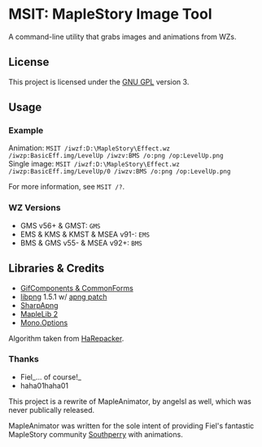 # MSIT: MapleStory Image Tool

A command-line utility that grabs images and animations from WZs.

## License

This project is licensed under the [GNU GPL](http://www.gnu.org/licenses/gpl.html) version 3.

## Usage

### Example

Animation: `MSIT /iwzf:D:\MapleStory\Effect.wz /iwzp:BasicEff.img/LevelUp /iwzv:BMS /o:png /op:LevelUp.png`  
Single image: `MSIT /iwzf:D:\MapleStory\Effect.wz /iwzp:BasicEff.img/LevelUp/0 /iwzv:BMS /o:png /op:LevelUp.png`

For more information, see `MSIT /?`.

### WZ Versions

* GMS v56+ & GMST: `GMS`
* EMS & KMS & KMST & MSEA v91-: `EMS`
* BMS & GMS v55- & MSEA v92+: `BMS`

## Libraries & Credits

* [GifComponents & CommonForms](http://sourceforge.net/projects/gifcomponents/)
* [libpng](http://www.libpng.org/pub/png/libpng.html) 1.5.1 w/ [apng patch](http://littlesvr.ca/apng/)
* [SharpApng](http://code.google.com/p/sharpapng/)
* [MapleLib 2](http://code.google.com/p/maplelib2/)
* [Mono.Options](https://github.com/mono/mono/blob/master/mcs/class/Mono.Options/Mono.Options/Options.cs)

Algorithm taken from [HaRepacker](http://community.kryptodev.com/thread-release-hasuite-harepacker-and-hacreator).

### Thanks

* Fiel_... of course!_
* haha01haha01

This project is a rewrite of MapleAnimator, by angelsl as well, which was never publically released.

MapleAnimator was written for the sole intent of providing Fiel's fantastic MapleStory community [Southperry](http://www.southperry.net/) with animations.
